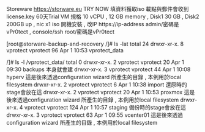 Storeware 
https://storware.eu   TRY NOW 填資料獲取iso 載點與郵件會收到license.key 60天Trial
VM 規格  10 vCPU , 12 GB memory , Disk1 30 GB , Disk2 200GB up , nic x1 
iso 開機安裝 , 改IP 
https://ip-address   admin/密碼是vPr0tect   , console/ssh root/密碼是vPr0tect

[root@storware-backup-and-recovery /]# ls -lat
total 24
drwxr-xr-x.   8 vprotect vprotect   96 Apr  1 10:53 vprotect_data

 /]# ls -l /vprotect_data/
total 0
drwxr-xr-x. 2 vprotect vprotect  20 Apr  1 09:30 backups  本身就會建
drwxr-xr-x. 3 vprotect vprotect  44 Apr  1 10:08 hyperv   這是後來透過configuration wizard  所產生的目錄 , 本例用於local filesystem
drwxr-xr-x. 2 vprotect vprotect   6 Apr  1 10:38 import   還原時的stage會放在這
drwxr-xr-x. 2 vprotect vprotect  20 Apr  1 10:53 proxmox  這是後來透過configuration wizard  所產生的目錄 , 本例用於local filesystem
drwxr-xr-x. 4 vprotect vprotect 124 Apr  1 10:57 staging  備份時的stage會放在這
drwxr-xr-x. 3 vprotect vprotect  63 Apr  1 09:55 vcenter01 這是後來透過configuration wizard  所產生的目錄 , 本例用於local filesystem
